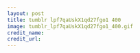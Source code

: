 ```yaml
---
layout: post
title: tumblr lpf7qaUskX1qd27fgo1 400
image: tumblr_lpf7qaUskX1qd27fgo1_400.gif
credit_name: 
credit_url:
---
```


